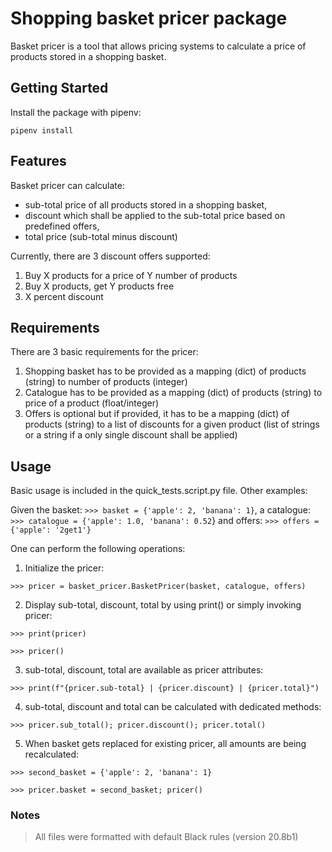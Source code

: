# Shopping basket pricer package

Basket pricer is a tool that allows pricing systems to calculate a price of products stored in a shopping basket.

## Getting Started
Install the package with pipenv:

`pipenv install`


## Features
Basket pricer can calculate:
* sub-total price of all products stored in a shopping basket,
* discount which shall be applied to the sub-total price based on predefined offers,
* total price (sub-total minus discount)

Currently, there are 3 discount offers supported:
1. Buy X products for a price of Y number of products
2. Buy X products, get Y products free
3. X percent discount

## Requirements
There are 3 basic requirements for the pricer:
1. Shopping basket has to be provided as a mapping (dict) of products (string) to number of products (integer)
2. Catalogue has to be provided as a mapping (dict) of products (string) to price of a product (float/integer)
3. Offers is optional but if provided, it has to be a mapping (dict) of products (string) to a list of discounts for
   a given product (list of strings or a string if a only single discount shall be applied)
   
## Usage
Basic usage is included in the quick_tests.script.py file. Other examples:

Given the basket: `>>> basket = {'apple': 2, 'banana': 1}`,
a catalogue: `>>> catalogue = {'apple': 1.0, 'banana': 0.52`}
and offers: `>>> offers = {'apple': '2get1'}`

One can perform the following operations:

1) Initialize the pricer:

`>>> pricer = basket_pricer.BasketPricer(basket, catalogue, offers)`

2) Display sub-total, discount, total by using print() or simply invoking pricer:

`>>> print(pricer)`

`>>> pricer()`

3) sub-total, discount, total are available as pricer attributes:

`>>> print(f"{pricer.sub-total} | {pricer.discount} | {pricer.total}")`

4) sub-total, discount and total can be calculated with dedicated methods:

`>>> pricer.sub_total(); pricer.discount(); pricer.total()`

5) When basket gets replaced for existing pricer, all amounts are being recalculated:

`>>> second_basket = {'apple': 2, 'banana': 1}`

`>>> pricer.basket = second_basket; pricer()`

### Notes

>All files were formatted with default Black rules (version 20.8b1)
